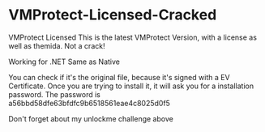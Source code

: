 # VMProtect-Licensed-Cracked
VMProtect Licensed
This is the latest VMProtect Version, with a license as well as themida. Not a crack!

Working for .NET Same as Native

You can check if it's the original file, because it's signed with a EV Certificate.
Once you are trying to install it, it will ask you for a installation password. The password is a56bbd58dfe63bfdfc9b6518561eae4c8025d0f5

Don't forget about my unlockme challenge above
